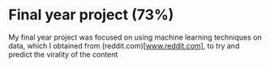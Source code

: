 # Final year project (73%)

My final year project was focused on using machine learning techniques on data, which I obtained from (reddit.com)[www.reddit.com], to try and predict the virality of the content
